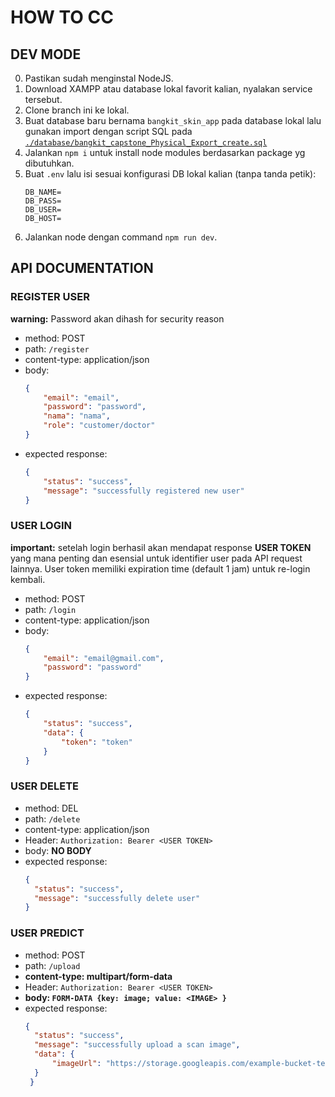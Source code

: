 # HOW TO CC

## DEV MODE
0. Pastikan sudah menginstal NodeJS.
1. Download XAMPP atau database lokal favorit kalian, nyalakan service tersebut.
2. Clone branch ini ke lokal.
3. Buat database baru bernama `bangkit_skin_app` pada database lokal lalu gunakan import dengan script SQL pada [`./database/bangkit_capstone_Physical_Export_create.sql`](https://github.com/stevengregori92/CAPSTONE_GACOR/blob/cc/database/bangkit_capstone_Physical_Export_create.sql)
4. Jalankan `npm i` untuk install node modules berdasarkan package yg dibutuhkan.
5. Buat `.env` lalu isi sesuai konfigurasi DB lokal kalian (tanpa tanda petik):
   ```
   DB_NAME=
   DB_PASS=
   DB_USER=
   DB_HOST=
   ```
6. Jalankan node dengan command `npm run dev`.

## API DOCUMENTATION

### REGISTER USER

**warning:** Password akan dihash for security reason

- method: POST
- path: `/register`
- content-type: application/json
- body:
  ```json
  {
      "email": "email",
      "password": "password",
      "nama": "nama",
      "role": "customer/doctor"
  }
  ```
- expected response:
  ```json
  {
      "status": "success",
      "message": "successfully registered new user"
  }
  ```

### USER LOGIN

**important:** setelah login berhasil akan mendapat response **USER TOKEN** yang mana penting dan esensial untuk identifier user pada API request lainnya. User token memiliki expiration time (default 1 jam) untuk re-login kembali.

- method: POST
- path: `/login`
- content-type: application/json
- body:
  ```json
  {
      "email": "email@gmail.com",
      "password": "password"
  }
  ```
- expected response:
  ```json
  {
      "status": "success",
      "data": {
          "token": "token"
      }
  }
  ```

### USER DELETE

- method: DEL
- path: `/delete`
- content-type: application/json
- Header:
  `Authorization: Bearer <USER TOKEN>`
- body: **NO BODY**
- expected response:
  ```json
  {
    "status": "success",
    "message": "successfully delete user"
  }
  ```

### USER PREDICT

- method: POST
- path: `/upload`
- **content-type: multipart/form-data**
- Header:
  `Authorization: Bearer <USER TOKEN>`
- **body: `FORM-DATA {key: image; value: <IMAGE> }`**
- expected response:
  ```json
  {
    "status": "success",
    "message": "successfully upload a scan image",
    "data": {
        "imageUrl": "https://storage.googleapis.com/example-bucket-test-cc-trw/<IMAGE_BUCKET_ID>.<IMG_EXTENSION>"
    }
   }
   ```
